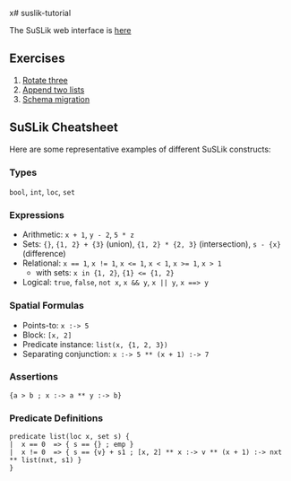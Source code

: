 x# suslik-tutorial

The SuSLik web interface is [here](http://comcom.csail.mit.edu/comcom/#SuSLik)

## Exercises

1. [Rotate three](exercises/1-rotate.sus)
2. [Append two lists](exercises/2-list-append.sus)
2. [Schema migration](exercises/3-sll-to-dll.sus)

## SuSLik Cheatsheet

Here are some representative examples of different SuSLik constructs:

### Types

`bool`, `int`, `loc`, `set`

### Expressions

- Arithmetic: `x + 1`, `y - 2`, `5 * z`
- Sets: `{}`, `{1, 2} + {3}` (union), `{1, 2} * {2, 3}` (intersection), `s - {x}` (difference)
- Relational: `x == 1`, `x != 1`, `x <= 1`, `x < 1`, `x >= 1`, `x > 1`
    - with sets: `x in {1, 2}`, `{1} <= {1, 2}`
- Logical: `true`, `false`, `not x`, `x && y`, `x || y`, `x ==> y`

### Spatial Formulas

- Points-to: `x :-> 5`
- Block: `[x, 2]`
- Predicate instance: `list(x, {1, 2, 3})`
- Separating conjunction: `x :-> 5 ** (x + 1) :-> 7`

### Assertions

`{a > b ; x :-> a ** y :-> b}`

### Predicate Definitions

```
predicate list(loc x, set s) {
|  x == 0  => { s == {} ; emp }
|  x != 0  => { s == {v} + s1 ; [x, 2] ** x :-> v ** (x + 1) :-> nxt ** list(nxt, s1) }
}
```
